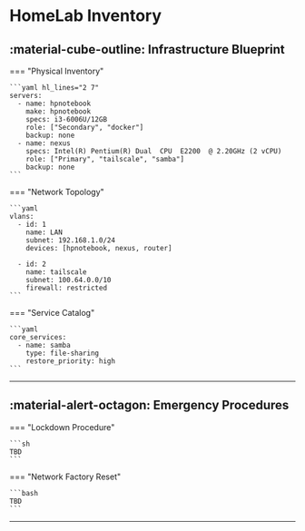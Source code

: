 # HomeLab Inventory

## :material-cube-outline: Infrastructure Blueprint

=== "Physical Inventory"

    ```yaml hl_lines="2 7"
    servers:
      - name: hpnotebook
        make: hpnotebook
        specs: i3-6006U/12GB
        role: ["Secondary", "docker"]
        backup: none
      - name: nexus
        specs: Intel(R) Pentium(R) Dual  CPU  E2200  @ 2.20GHz (2 vCPU)
        role: ["Primary", "tailscale", "samba"]
        backup: none
    ```

=== "Network Topology"

    ```yaml
    vlans:
      - id: 1
        name: LAN
        subnet: 192.168.1.0/24
        devices: [hpnotebook, nexus, router]

      - id: 2
        name: tailscale
        subnet: 100.64.0.0/10
        firewall: restricted
    ```

=== "Service Catalog"

    ```yaml
    core_services:
      - name: samba
        type: file-sharing
        restore_priority: high
    ```

---

## :material-alert-octagon: Emergency Procedures

=== "Lockdown Procedure"

    ```sh
    TBD
    ```

=== "Network Factory Reset"

    ```bash
    TBD
    ```

---
